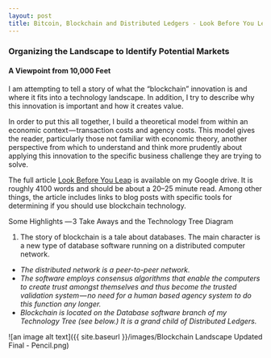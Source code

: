 ```yaml
---
layout: post
title: Bitcoin, Blockchain and Distributed Ledgers - Look Before You Leap
---
```


### Organizing the Landscape to Identify Potential Markets
#### A Viewpoint from 10,000 Feet

I am attempting to tell a story of what the “blockchain” innovation is and where it fits into a technology landscape. In addition, I try to describe why this innovation is important and how it creates value.

In order to put this all together, I build a theoretical model from within an economic context — transaction costs and agency costs. This model gives the reader, particularly those not familiar with economic theory, another perspective from which to understand and think more prudently about applying this innovation to the specific business challenge they are trying to solve.

The full article [Look Before You Leap](https://docs.google.com/document/d/1nkK6MPQfI8Skf79BAMVctDvO8Pw2HiiFEFVPMp5aCog/edit?usp=sharing) is available on my Google drive. It is roughly 4100 words and should be about a 20–25 minute read. Among other things, the article includes links to blog posts with specific tools for determining if you should use blockchain technology.


Some Highlights
— 3 Take Aways and the Technology Tree Diagram

1. The story of blockchain is a tale about databases. The main character is a new type of database software running on a distributed computer network.
- _The distributed network is a peer-to-peer network._
- _The software employs consensus algorithms that enable the computers to create trust amongst themselves and thus become the trusted validation system — no need for a human based agency system to do this function any longer._
- _Blockchain is located on the Database software branch of my Technology Tree (see below.) It is a grand child of Distributed Ledgers._

![an image alt text]({{ site.baseurl }}/images/Blockchain Landscape Updated Final - Pencil.png)
